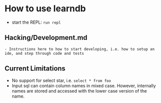 # How to use learndb

- start the REPL: `run repl`


## Hacking/Development.md
    - Instructions here to how to start developing, i.e. how to setup an ide, and step through code and tests 

## Current Limitations
- No support for select star, i.e. `select * from foo`
- Input sql can contain column names in mixed case. However, internally names are stored and accessed with the lower case version of the name. 
